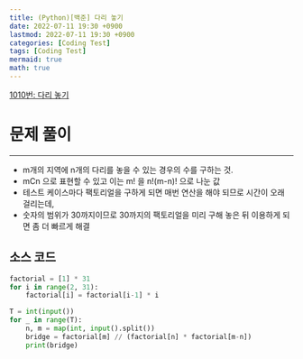 ```yaml
---
title: (Python)[백준] 다리 놓기
date: 2022-07-11 19:30 +0900
lastmod: 2022-07-11 19:30 +0900
categories: [Coding Test]
tags: [Coding Test]
mermaid: true
math: true
---
```


[1010번: 다리 놓기](https://www.acmicpc.net/problem/1010)

# 문제 풀이

---

- m개의 지역에 n개의 다리를 놓을 수 있는 경우의 수를 구하는 것.
- mCn 으로 표현할 수 있고 이는 m! 을 n!(m-n)! 으로 나눈 값
- 테스트 케이스마다 팩토리얼을 구하게 되면 매번 연산을 해야 되므로 시간이 오래 걸리는데,
- 숫자의 범위가 30까지이므로 30까지의 팩토리얼을 미리 구해 놓은 뒤 이용하게 되면 좀 더 빠르게 해결

## 소스 코드

```python
factorial = [1] * 31
for i in range(2, 31):
    factorial[i] = factorial[i-1] * i

T = int(input())
for _ in range(T):
    n, m = map(int, input().split())
    bridge = factorial[m] // (factorial[n] * factorial[m-n])
    print(bridge)
```